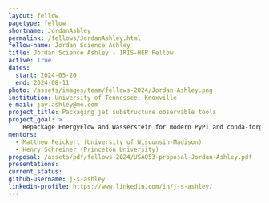 ```yaml
---
layout: fellow
pagetype: fellow
shortname: JordanAshley
permalink: /fellows/JordanAshley.html
fellow-name: Jordan Science Ashley
title: Jordan Science Ashley - IRIS-HEP Fellow
active: True
dates:
  start: 2024-05-20
  end: 2024-08-11
photo: /assets/images/team/fellows-2024/Jordan-Ashley.png
institution: University of Tennessee, Knoxville
e-mail: jay.ashley@me.com
project_title: Packaging jet substructure observable tools
project_goal: >
    Repackage EnergyFlow and Wasserstein for modern PyPI and conda-forge using modern build tools.
mentors:
  - Matthew Feickert (University of Wisconsin-Madison)
  - Henry Schreiner (Princeton University)
proposal: /assets/pdf/fellows-2024/USA053-proposal-Jordan-Ashley.pdf
presentations:
current_status:
github-username: j-s-ashley
linkedin-profile: https://www.linkedin.com/in/j-s-ashley/
---
```

